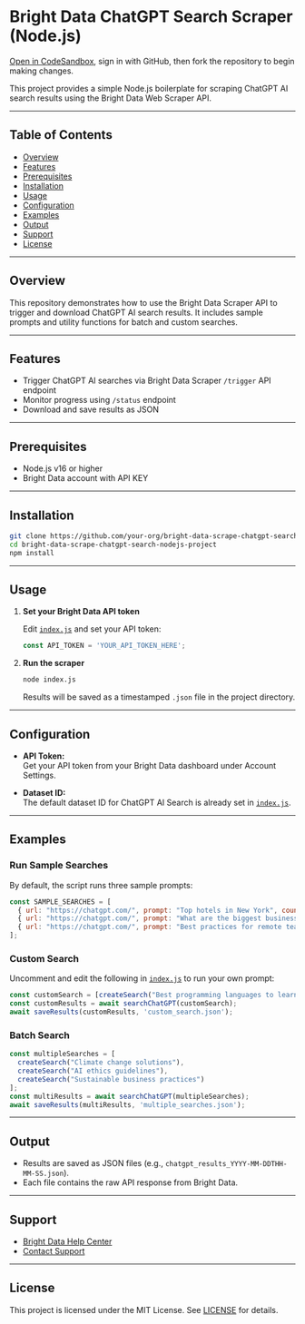 # Bright Data ChatGPT Search Scraper (Node.js)

<a href="https://githubbox.com/luminati-io/bright-data-scrape-chatgpt-search-nodejs-project?file=index.py" target="_blank">Open in CodeSandbox</a>, sign in with GitHub, then fork the repository to begin making changes.

This project provides a simple Node.js boilerplate for scraping ChatGPT AI search results using the Bright Data Web Scraper API.

---

## Table of Contents

- [Overview](#overview)
- [Features](#features)
- [Prerequisites](#prerequisites)
- [Installation](#installation)
- [Usage](#usage)
- [Configuration](#configuration)
- [Examples](#examples)
- [Output](#output)
- [Support](#support)
- [License](#license)

---

## Overview

This repository demonstrates how to use the Bright Data Scraper API to trigger and download ChatGPT AI search results. It includes sample prompts and utility functions for batch and custom searches.

---

## Features

- Trigger ChatGPT AI searches via Bright Data Scraper `/trigger` API endpoint
- Monitor progress using `/status` endpoint
- Download and save results as JSON

---

## Prerequisites

- Node.js v16 or higher
- Bright Data account with API KEY

---

## Installation

```sh
git clone https://github.com/your-org/bright-data-scrape-chatgpt-search-nodejs-project.git
cd bright-data-scrape-chatgpt-search-nodejs-project
npm install
```

---

## Usage

1. **Set your Bright Data API token**

   Edit [`index.js`](index.js) and set your API token:
   ```js
   const API_TOKEN = 'YOUR_API_TOKEN_HERE';
   ```

2. **Run the scraper**

   ```sh
   node index.js
   ```

   Results will be saved as a timestamped `.json` file in the project directory.

---

## Configuration

- **API Token:**  
  Get your API token from your Bright Data dashboard under Account Settings.

- **Dataset ID:**  
  The default dataset ID for ChatGPT AI Search is already set in [`index.js`](index.js).

---

## Examples

### Run Sample Searches

By default, the script runs three sample prompts:
```js
const SAMPLE_SEARCHES = [
  { url: "https://chatgpt.com/", prompt: "Top hotels in New York", country: "" },
  { url: "https://chatgpt.com/", prompt: "What are the biggest business trends to watch in the next five years?", country: "" },
  { url: "https://chatgpt.com/", prompt: "Best practices for remote team management", country: "" }
];
```

### Custom Search

Uncomment and edit the following in [`index.js`](index.js) to run your own prompt:
```js
const customSearch = [createSearch("Best programming languages to learn in 2024")];
const customResults = await searchChatGPT(customSearch);
await saveResults(customResults, 'custom_search.json');
```

### Batch Search

```js
const multipleSearches = [
  createSearch("Climate change solutions"),
  createSearch("AI ethics guidelines"),
  createSearch("Sustainable business practices")
];
const multiResults = await searchChatGPT(multipleSearches);
await saveResults(multiResults, 'multiple_searches.json');
```

---

## Output

- Results are saved as JSON files (e.g., `chatgpt_results_YYYY-MM-DDTHH-MM-SS.json`).
- Each file contains the raw API response from Bright Data.

---

## Support

- [Bright Data Help Center](https://brightdata.com/help)
- [Contact Support](https://brightdata.com/contact-us)

---

## License

This project is licensed under the MIT License. See [LICENSE](LICENSE) for details.
